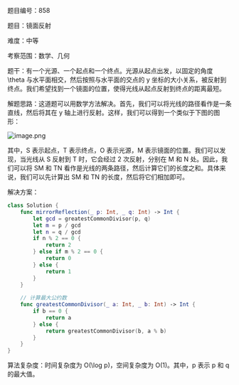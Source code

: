 题目编号：858

题目：镜面反射

难度：中等

考察范围：数学、几何

题干：有一个光源、一个起点和一个终点。光源从起点出发，以固定的角度 \theta 与水平面相交，然后按照与水平面的交点的 y 坐标的大小关系，被反射到终点。我们希望找到一个镜面的位置，使得光线从起点反射到终点的距离最短。

解题思路：这道题可以用数学方法解决。首先，我们可以将光线的路径看作是一条直线，然后将其在 y 轴上进行反射。这样，我们可以得到一个类似于下图的图形：

![image.png](https://pic.leetcode-cn.com/1615547645-mpJZJL-image.png)

其中，S 表示起点，T 表示终点，O 表示光源，M 表示镜面的位置。我们可以发现，当光线从 S 反射到 T 时，它会经过 2 次反射，分别在 M 和 N 处。因此，我们可以将 SM 和 TN 看作是光线的两条路径，然后计算它们的长度之和。具体来说，我们可以先计算出 SM 和 TN 的长度，然后将它们相加即可。

解决方案：

```swift
class Solution {
    func mirrorReflection(_ p: Int, _ q: Int) -> Int {
        let gcd = greatestCommonDivisor(p, q)
        let m = p / gcd
        let n = q / gcd
        if n % 2 == 0 {
            return 2
        } else if m % 2 == 0 {
            return 0
        } else {
            return 1
        }
    }
    
    // 计算最大公约数
    func greatestCommonDivisor(_ a: Int, _ b: Int) -> Int {
        if b == 0 {
            return a
        } else {
            return greatestCommonDivisor(b, a % b)
        }
    }
}
```

算法复杂度：时间复杂度为 O(\log p)，空间复杂度为 O(1)。其中，p 表示 p 和 q 的最大值。